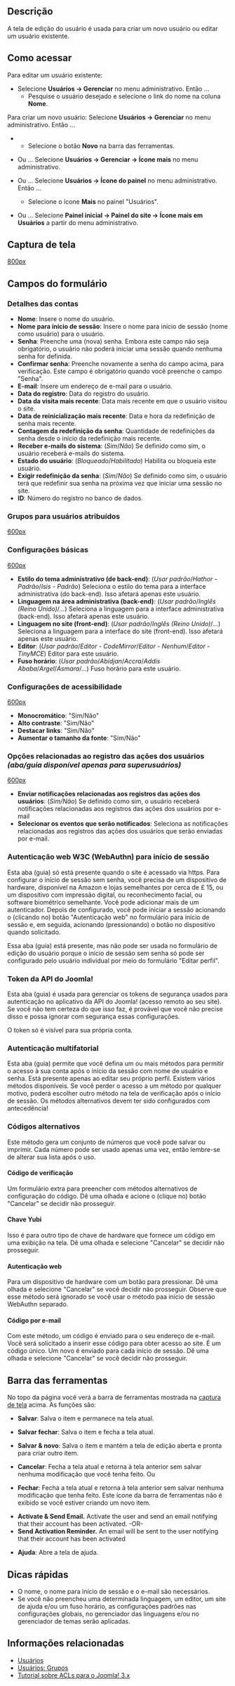<!-- Filename: Help4.x:Users:_Edit_Profile / Display title: Ajuda4.x:Usuários: Editar perfil -->

## Descrição

A tela de edição do usuário é usada para criar um novo usuário ou editar
um usuário existente.

## Como acessar

Para editar um usuário existente:

- Selecione **Usuários **→** Gerenciar** no menu administrativo. Então
  ...
  - Pesquise o usuário desejado e selecione o link do nome na coluna
    **Nome**.

Para criar um novo usuário: Selecione **Usuários **→** Gerenciar** no
menu administrativo. Então ...

- - Selecione o botão **Novo** na barra das ferramentas.

- Ou ... Selecione **Usuários **→** Gerenciar **→** Ícone mais** no menu
  administrativo.

- Ou ... Selecione **Usuários **→** Ícone do painel** no menu
  administrativo. Então ...
  - Selecione o ícone **Mais** no painel "Usuários".

- Ou ... Selecione **Painel inicial **→** Painel do site **→** Ícone
  mais em Usuários** a partir do menu administrativo.

## Captura de tela

<a
href="https://docs.joomla.org/index.php?title=Special:Upload&amp;wpDestFile=Help-4x-users-user-manager-add-new-user-pt-br.png"
class="new"
title="File:Help-4x-users-user-manager-add-new-user-pt-br.png">800px</a>

## Campos do formulário

### Detalhes das contas

- **Nome**: Insere o nome do usuário.
- **Nome para início de sessão**: Insere o nome para início de sessão
  (nome como usuário) para o usuário.
- **Senha**: Preenche uma (nova) senha. Embora este campo não seja
  obrigatório, o usuário não poderá iniciar uma sessão quando nenhuma
  senha for definida.
- **Confirmar senha**: Preenche novamente a senha do campo acima, para
  verificação. Este campo é obrigatório quando você preenche o campo
  "Senha".
- **E-mail**: Insere um endereço de e-mail para o usuário.
- **Data do registro**: Data do registro do usuário.
- **Data da visita mais recente**: Data mais recente em que o usuário
  visitou o site.
- **Data de reinicialização mais recente**: Data e hora da redefinição
  de senha mais recente.
- **Contagem da redefinição da senha**: Quantidade de redefinições da
  senha desde o início da redefinição mais recente.
- **Receber e-mails do sistema**: (*Sim*/*Não*) Se definido como sim, o
  usuário receberá e-mails do sistema.
- **Estado do usuário**: (*Bloqueado*/*Habilitado*) Habilita ou bloqueia
  este usuário.
- **Exigir redefinição da senha**: (*Sim*/*Não*) Se definido como sim, o
  usuário terá que redefinir sua senha na próxima vez que iniciar uma
  sessão no site.
- **ID**: Número do registro no banco de dados.

### Grupos para usuários atribuídos

<a
href="https://docs.joomla.org/index.php?title=Special:Upload&amp;wpDestFile=Help-4x-users-user-manager-add-new-user-assigned-user-groups-pt-br.png"
class="new"
title="File:Help-4x-users-user-manager-add-new-user-assigned-user-groups-pt-br.png">600px</a>

### Configurações básicas

<a
href="https://docs.joomla.org/index.php?title=Special:Upload&amp;wpDestFile=Help-4x-users-user-manager-add-new-user-basic-settings-pt-br.png"
class="new"
title="File:Help-4x-users-user-manager-add-new-user-basic-settings-pt-br.png">600px</a>

- **Estilo do tema administrativo (de back-end)**: (*Usar
  padrão*/*Hathor - Padrão*/*Isis - Padrão*) Seleciona o estilo do tema
  para a interface administrativa (do back-end). Isso afetará apenas
  este usuário.
- **Linguagem na área administrativa (back-end)**: (*Usar
  padrão*/*Inglês (Reino Unido)*/*...*) Seleciona a linguagem para a
  interface administrativa (back-end). Isso afetará apenas este usuário.
- **Linguagem no site (front-end)**: (*Usar padrão*/*Inglês (Reino
  Unido)*/*...*) Seleciona a linguagem para a interface do site
  (front-end). Isso afetará apenas este usuário.
- **Editor**: (*Usar padrão*/*Editor - CodeMirror*/*Editor -
  Nenhum*/*Editor - TinyMCE*) Editor para este usuário.
- **Fuso horário**: (*Usar padrão*/*Abidjan*/*Accra*/*Addis
  Ababa*/*Argel*/*Asmara*/...) Fuso horário para este usuário.

### Configurações de acessibilidade

<a
href="https://docs.joomla.org/index.php?title=Special:Upload&amp;wpDestFile=Help-4x-users-user-manager-super-user-accessibility-settings-pt-br.png"
class="new"
title="File:Help-4x-users-user-manager-super-user-accessibility-settings-pt-br.png">600px</a>

- **Monocromático**: "Sim/Não"
- **Alto contraste**: "Sim/Não"
- **Destacar links**: "Sim/Não"
- **Aumentar o tamanho da fonte**: "Sim/Não"

### Opções relacionadas ao registro das ações dos usuários *(aba/guia disponível apenas para superusuários)*

<a
href="https://docs.joomla.org/index.php?title=Special:Upload&amp;wpDestFile=Help-4x-users-user-manager-super-user-actionslog-settings-pt-br.png"
class="new"
title="File:Help-4x-users-user-manager-super-user-actionslog-settings-pt-br.png">600px</a>

- **Enviar notificações relacionadas aos registros das ações dos
  usuários**: (*Sim/Não*) Se definido como sim, o usuário receberá
  notificações relacionadas aos registros das ações dos usuários por
  e-mail
- **Selecionar os eventos que serão notificados**: Seleciona as
  notificações relacionadas aos registros das ações dos usuários que
  serão enviadas por e-mail.

### Autenticação web W3C (WebAuthn) para início de sessão

Esta aba (guia) só está presente quando o site é acessado via https.
Para configurar o início de sessão sem senha, você precisa de um
dispositivo de hardware, disponível na Amazon e lojas semelhantes por
cerca de £ 15, ou um dispositivo com impressão digital, ou
reconhecimento facial, ou software biométrico semelhante. Você pode
adicionar mais de um autenticador. Depois de configurado, você pode
iniciar a sessão acionando o (clicando no) botão "Autenticação web" no
formulário para início de sessão e, em seguida, acionando (pressionando)
o botão no dispositivo quando solicitado.

Essa aba (guia) está presente, mas não pode ser usada no formulário de
edição do usuário porque o início de sessão sem senha só pode ser
configurado pelo usuário individual por meio do formulário "Editar
perfil".

### Token da API do Joomla!

Esta aba (guia) é usada para gerenciar os tokens de segurança usados
para autenticação no aplicativo da API do Joomla! (acesso remoto ao seu
site). Se você não tem certeza do que isso faz, é provável que você não
precise disso e possa ignorar com segurança essas configurações.

O token só é visível para sua própria conta.

### Autenticação multifatorial

Esta aba (guia) permite que você defina um ou mais métodos para permitir
o acesso à sua conta após o início da sessão com nome de usuário e
senha. Está presente apenas ao editar seu próprio perfil. Existem vários
métodos disponíveis. Se você perder o acesso a um método por qualquer
motivo, poderá escolher outro método na tela de verificação após o
início de sessão. Os métodos alternativos devem ter sido configurados
com antecedência!

### Códigos alternativos

Este método gera um conjunto de números que você pode salvar ou
imprimir. Cada número pode ser usado apenas uma vez, então lembre-se de
alterar sua lista após o uso.

#### Código de verificação

Um formulário extra para preencher com métodos alternativos de
configuração do código. Dê uma olhada e acione o (clique no) botão
"Cancelar" se decidir não prosseguir.

#### Chave Yubi

Isso é para outro tipo de chave de hardware que fornece um código em uma
exibição na tela. Dê uma olhada e selecione "Cancelar" se decidir não
prosseguir.

#### Autenticação web

Para um dispositivo de hardware com um botão para pressionar. Dê uma
olhada e selecione "Cancelar" se você decidir não prosseguir. Observe
que esse método será ignorado se você usar o método paa início de sessão
WebAuthn separado.

#### Código por e-mail

Com este método, um código é enviado para o seu endereço de e-mail. Você
será solicitado a inserir esse código para obter acesso ao site. É um
código único. Um novo é enviado para cada início de sessão. Dê uma
olhada e selecione "Cancelar" se você decidir não prosseguir.

## Barra das ferramentas

No topo da página você verá a barra de ferramentas mostrada na [captura
de tela](#Captura_de_tela) acima. As funções são:

- **Salvar**: Salva o item e permanece na tela atual.

<!-- -->

- **Salvar fechar**: Salva o item e fecha a tela atual.

<!-- -->

- **Salvar & novo**: Salva o item e mantém a tela de edição aberta e
  pronta para criar outro item.

<!-- -->

- **Cancelar**: Fecha a tela atual e retorna à tela anterior sem salvar
  nenhuma modificação que você tenha feito. Ou

<!-- -->

- **Fechar**: Fecha a tela atual e retorna à tela anterior sem salvar
  nenhuma modificação que tenha feito. Este ícone da barra de
  ferramentas não é exibido se você estiver criando um novo item.

<!-- -->

- **Activate & Send Email.** Activate the user and send an email
  notifying that their account has been activated. -OR-
- **Send Activation Reminder.** An email will be sent to the user
  notifying that their account has been activated

<!-- -->

- **Ajuda**: Abre a tela de ajuda.

## Dicas rápidas

- O nome, o nome para início de sessão e o e-mail são necessários.
- Se você não preencheu uma determinada linguagem, um editor, um site de
  ajuda e/ou um fuso horário, as configurações padrões nas configurações
  globais, no gerenciador das linguagens e/ou no gerenciador de temas
  serão aplicadas.

## Informações relacionadas

- [Usuários](https://docs.joomla.org/Help4.x:Users/pt-br "Help4.x:Users/pt-br")
- [Usuários:
  Grupos](https://docs.joomla.org/Help4.x:Users:_Groups/pt-br "Help4.x:Users: Groups/pt-br")
- <a
  href="https://docs.joomla.org/index.php?title=J3.x:Access_Control_List_Tutorial/pt-be&amp;action=edit&amp;redlink=1"
  class="new"
  title="J3.x:Access Control List Tutorial/pt-be (page does not exist)">Tutorial
  sobre ACLs para o Joomla! 3.x</a>
